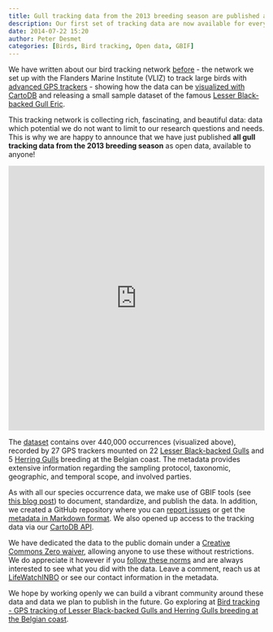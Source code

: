 ```yaml
---
title: Gull tracking data from the 2013 breeding season are published as open data
description: Our first set of tracking data are now available for everyone to use.
date: 2014-07-22 15:20
author: Peter Desmet
categories: [Birds, Bird tracking, Open data, GBIF]
---
```


We have written about our bird tracking network [before](http://lifewatch.inbo.be/blog/tag/bird-tracking.html) - the network we set up with the Flanders Marine Institute (VLIZ) to track large birds with [advanced GPS trackers](http://www.uva-bits.nl) - showing how the data can be [visualized with CartoDB]({filename}jcd-2014.md) and releasing a small sample dataset of the famous [Lesser Black-backed Gull Eric]({filename}tracking-eric.md).

This tracking network is collecting rich, fascinating, and beautiful data: data which potential we do not want to limit to our research questions and needs. This is why we are happy to announce that we have just published **all gull tracking data from the 2013 breeding season** as open data, available to anyone!

<iframe width="100%" height="520" frameborder="0" src="https://inbo.carto.com/u/lifewatch/builder/775ba7bc-b1fe-11e4-97bd-0e853d047bba/embed" allowfullscreen webkitallowfullscreen mozallowfullscreen oallowfullscreen msallowfullscreen></iframe>

The [dataset](http://doi.org/10.15468/02omly) contains over 440,000 occurrences (visualized above), recorded by 27 GPS trackers mounted on 22 [Lesser Black-backed Gulls](http://en.wikipedia.org/wiki/Lesser_Black-backed_Gull) and 5 [Herring Gulls](http://en.wikipedia.org/wiki/European_Herring_Gull) breeding at the Belgian coast. The metadata provides extensive information regarding the sampling protocol, taxonomic, geographic, and temporal scope, and involved parties.

As with all our species occurrence data, we make use of GBIF tools (see [this blog post]({filename}vis-data-published.md)) to document, standardize, and publish the data. In addition, we created a GitHub repository where you can [report issues](https://github.com/inbo/data-publication/tree/master/datasets/bird-tracking-gull-occurrences) or get the [metadata in Markdown format](https://github.com/inbo/data-publication/blob/master/datasets/bird-tracking-gull-occurrences/metadata.md). We also opened up access to the tracking data via our [CartoDB API](https://github.com/inbo/bird-tracking/blob/master/cartodb/README.md).

We have dedicated the data to the public domain under a [Creative Commons Zero waiver](http://creativecommons.org/publicdomain/zero/1.0/), allowing anyone to use these without restrictions. We do appreciate it however if you [follow these norms](http://www.inbo.be/en/norms-for-data-use) and are always interested to see what you did with the data. Leave a comment, reach us at [LifeWatchINBO](https://twitter.com/LifeWatchINBO) or see our contact information in the metadata.

We hope by working openly we can build a vibrant community around these data and data we plan to publish in the future. Go exploring at [Bird tracking - GPS tracking of Lesser Black-backed Gulls and Herring Gulls breeding at the Belgian coast](http://www.gbif.org/dataset/83e20573-f7dd-4852-9159-21566e1e691e).


